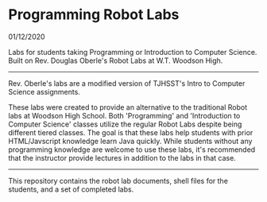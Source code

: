 # Programming Robot Labs
01/12/2020

Labs for students taking Programming or Introduction to Computer Science. Built on Rev. Douglas Oberle's Robot Labs at W.T. Woodson High.
___
Rev. Oberle's labs are a modified version of TJHSST's Intro to Computer Science assignments.

These labs were created to provide an alternative to the traditional Robot labs at Woodson High School. Both 'Programming' and 'Introduction to Computer Science' classes utilize the regular Robot Labs despite being different tiered classes. The goal is that these labs help students with prior HTML/Javscript knowledge learn Java quickly. While students without any programming knowledge are welcome to use these labs, it's recommended that the instructor provide lectures in addition to the labs in that case.
___

This repository contains the robot lab documents, shell files for the students, and a set of completed labs.
